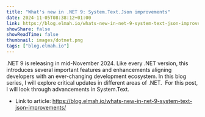 ```yaml
---
title: "What's new in .NET 9: System.Text.Json improvements"
date: 2024-11-05T08:38:12+01:00
link: https://blog.elmah.io/whats-new-in-net-9-system-text-json-improvements/
showShare: false
showReadTime: false
thumbnail: images/dotnet.png
tags: ["blog.elmah.io"]
---
```

.NET 9 is releasing in mid-November 2024. Like every .NET version, this introduces several important features and enhancements aligning developers with an ever-changing development ecosystem. In this blog series, I will explore critical updates in different areas of .NET.  For this post, I will look through advancements in System.Text.

- Link to article: https://blog.elmah.io/whats-new-in-net-9-system-text-json-improvements/